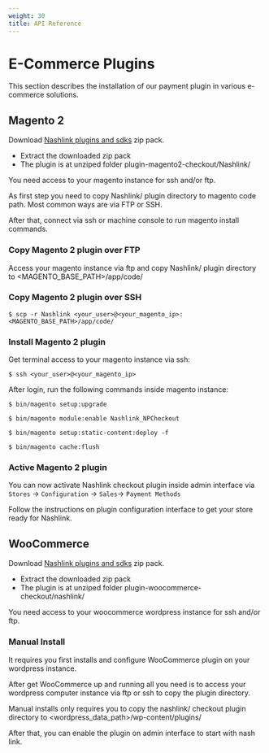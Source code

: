 ```yaml
---
weight: 30
title: API Reference
---
```


# E-Commerce Plugins

This section describes the installation of our payment plugin in various e-commerce solutions.

## Magento 2

Download [Nashlink plugins and sdks](https://github.com/nash-io/nashlink-plugins-and-sdks/archive/master.zip) zip pack.

* Extract the downloaded zip pack
* The plugin is at unziped folder plugin-magento2-checkout/Nashlink/

You need access to your magento instance for ssh and/or ftp.

As first step you need to copy Nashlink/ plugin directory to magento code path. Most common ways are via FTP or SSH.

After that, connect via ssh or machine console to run magento install commands.

### Copy Magento 2 plugin over FTP

Access your magento instance via ftp and copy Nashlink/ plugin directory to <MAGENTO_BASE_PATH>/app/code/

### Copy Magento 2 plugin over SSH

`$ scp -r Nashlink <your_user>@<your_magento_ip>:<MAGENTO_BASE_PATH>/app/code/`

### Install Magento 2 plugin

Get terminal access to your magento instance via ssh:

`$ ssh <your_user>@<your_magento_ip>`

After login, run the following commands inside magento instance:


`$ bin/magento setup:upgrade`

`$ bin/magento module:enable Nashlink_NPCheckout`

`$ bin/magento setup:static-content:deploy -f`

`$ bin/magento cache:flush`


### Active Magento 2 plugin

You can now activate Nashlink checkout plugin inside admin interface via `Stores` -> `Configuration` -> `Sales`-> `Payment Methods`

Follow the instructions on plugin configuration interface to get your store ready for Nashlink.

## WooCommerce
  
Download [Nashlink plugins and sdks](https://github.com/nash-io/nashlink-plugins-and-sdks/archive/master.zip) zip pack.

* Extract the downloaded zip pack
* The plugin is at unziped folder plugin-woocommerce-checkout/nashlink/

You need access to your woocommerce wordpress instance for ssh and/or ftp.
  
### Manual Install
  
It requires you first installs and configure WooCommerce plugin on your wordpress instance.  
  
After get WooCommerce up and running all you need is to access your wordpress computer instance via ftp or ssh to copy the plugin directory.  
  
Manual installs only requires you to copy the nashlink/ checkout plugin directory to <wordpress_data_path>/wp-content/plugins/
  
After that, you can enable the plugin on admin interface to start with nash link.  
  
